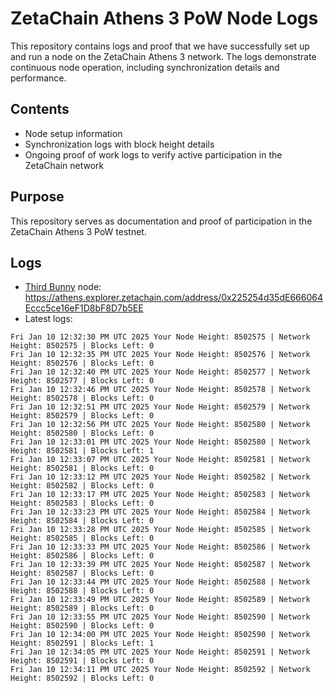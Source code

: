 # ZetaChain Athens 3 PoW Node Logs
This repository contains logs and proof that we have successfully set up and run a node on the ZetaChain Athens 3 network. The logs demonstrate continuous node operation, including synchronization details and performance.

## Contents
- Node setup information
- Synchronization logs with block height details
- Ongoing proof of work logs to verify active participation in the ZetaChain network

## Purpose
This repository serves as documentation and proof of participation in the ZetaChain Athens 3 PoW testnet.

## Logs

- [Third Bunny](https://thirdbunny.xyz/) node: https://athens.explorer.zetachain.com/address/0x225254d35dE666064Eccc5ce16eF1D8bF8D7b5EE
- Latest logs:
```
Fri Jan 10 12:32:30 PM UTC 2025 Your Node Height: 8502575 | Network Height: 8502575 | Blocks Left: 0
Fri Jan 10 12:32:35 PM UTC 2025 Your Node Height: 8502576 | Network Height: 8502576 | Blocks Left: 0
Fri Jan 10 12:32:40 PM UTC 2025 Your Node Height: 8502577 | Network Height: 8502577 | Blocks Left: 0
Fri Jan 10 12:32:46 PM UTC 2025 Your Node Height: 8502578 | Network Height: 8502578 | Blocks Left: 0
Fri Jan 10 12:32:51 PM UTC 2025 Your Node Height: 8502579 | Network Height: 8502579 | Blocks Left: 0
Fri Jan 10 12:32:56 PM UTC 2025 Your Node Height: 8502580 | Network Height: 8502580 | Blocks Left: 0
Fri Jan 10 12:33:01 PM UTC 2025 Your Node Height: 8502580 | Network Height: 8502581 | Blocks Left: 1
Fri Jan 10 12:33:07 PM UTC 2025 Your Node Height: 8502581 | Network Height: 8502581 | Blocks Left: 0
Fri Jan 10 12:33:12 PM UTC 2025 Your Node Height: 8502582 | Network Height: 8502582 | Blocks Left: 0
Fri Jan 10 12:33:17 PM UTC 2025 Your Node Height: 8502583 | Network Height: 8502583 | Blocks Left: 0
Fri Jan 10 12:33:23 PM UTC 2025 Your Node Height: 8502584 | Network Height: 8502584 | Blocks Left: 0
Fri Jan 10 12:33:28 PM UTC 2025 Your Node Height: 8502585 | Network Height: 8502585 | Blocks Left: 0
Fri Jan 10 12:33:33 PM UTC 2025 Your Node Height: 8502586 | Network Height: 8502586 | Blocks Left: 0
Fri Jan 10 12:33:39 PM UTC 2025 Your Node Height: 8502587 | Network Height: 8502587 | Blocks Left: 0
Fri Jan 10 12:33:44 PM UTC 2025 Your Node Height: 8502588 | Network Height: 8502588 | Blocks Left: 0
Fri Jan 10 12:33:49 PM UTC 2025 Your Node Height: 8502589 | Network Height: 8502589 | Blocks Left: 0
Fri Jan 10 12:33:55 PM UTC 2025 Your Node Height: 8502590 | Network Height: 8502590 | Blocks Left: 0
Fri Jan 10 12:34:00 PM UTC 2025 Your Node Height: 8502590 | Network Height: 8502591 | Blocks Left: 1
Fri Jan 10 12:34:05 PM UTC 2025 Your Node Height: 8502591 | Network Height: 8502591 | Blocks Left: 0
Fri Jan 10 12:34:11 PM UTC 2025 Your Node Height: 8502592 | Network Height: 8502592 | Blocks Left: 0
```
